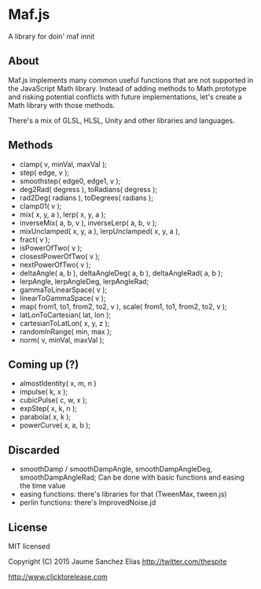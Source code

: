 Maf.js
=============

A library for doin' maf innit

About
-----

Maf.js implements many common useful functions that are not supported in the JavaScript Math library. Instead of adding methods to Math.prototype and risking potential conflicts with future implementations, let's create a Math library with those methods.

There's a mix of GLSL, HLSL, Unity and other libraries and languages.

Methods
------

- clamp( v, minVal, maxVal );
- step( edge, v );
- smoothstep( edge0, edge1, v );
- deg2Rad( degress ), toRadians( degress );
- rad2Deg( radians ), toDegrees( radians );
- clamp01( v );
- mix( x, y, a ), lerp( x, y, a );
- inverseMix( a, b, v ), inverseLerp( a, b, v );
- mixUnclamped( x, y, a ), lerpUnclamped( x, y, a ),
- fract( v );
- isPowerOfTwo( v );
- closestPowerOfTwo( v );
- nextPowerOfTwo( v );
- deltaAngle( a, b ), deltaAngleDeg( a, b ), deltaAngleRad( a, b );
- lerpAngle, lerpAngleDeg, lerpAngleRad;
- gammaToLinearSpace( v );
- linearToGammaSpace( v );
- map( from1, to1, from2, to2, v ), scale( from1, to1, from2, to2, v );
- latLonToCartesian( lat, lon );
- cartesianToLatLon( x, y, z );
- randomInRange( min, max );
- norm( v, minVal, maxVal );

Coming up (?)
-------
- almostIdentity( x, m, n )
- impulse( k, x );
- cubicPulse( c, w, x );
- expStep( x, k, n );
- parabola( x, k );
- powerCurve( x, a, b );

Discarded
-------
- smoothDamp / smoothDampAngle, smoothDampAngleDeg, smoothDampAngleRad; Can be done with basic functions and easing the time value
- easing functions: there's libraries for that (TweenMax, tween.js)
- perlin functions: there's ImprovedNoise.jd

License
-------

MIT licensed

Copyright (C) 2015 Jaume Sanchez Elias http://twitter.com/thespite

http://www.clicktorelease.com